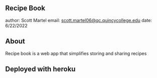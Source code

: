 ## Recipe Book

author: Scott Martel
email: scott.martel06@qc.quincycollege.edu
date: 6/22/2022

## About

Recipe book is a web app that simplifies storing and sharing recipes

## Deployed with heroku
